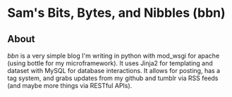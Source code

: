 # Sam's Bits, Bytes, and Nibbles (bbn) #

## About ##
*bbn* is a very simple blog I'm writing in python with mod_wsgi for apache (using bottle for my microframework).
It uses Jinja2 for templating and dataset with MySQL for database interactions.
It allows for posting, has a tag system, and grabs updates from my github and tumblr via RSS feeds (and maybe more things via RESTful APIs).
